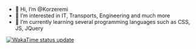 - 👋 Hi, I’m @Korzeremi
- 👀 I’m interested in IT, Transports, Engineering and much more
- 🌱 I’m currently learning several programming languages such as CSS, JS, JQuery

[![WakaTime status update](https://github.com/Korzeremi/Korzeremi/actions/workflows/wakatime.yml/badge.svg)](https://github.com/Korzeremi/Korzeremi/actions/workflows/wakatime.yml)

<!---
Korzeremi/Korzeremi is a ✨ special ✨ repository because its `README.md` (this file) appears on your GitHub profile.
You can click the Preview link to take a look at your changes.
--->
